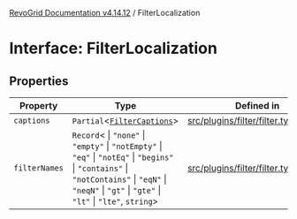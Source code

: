 [RevoGrid Documentation v4.14.12](README.md) / FilterLocalization

# Interface: FilterLocalization

## Properties

| Property | Type | Defined in |
| ------ | ------ | ------ |
| `captions` | `Partial`\<[`FilterCaptions`](Interface.FilterCaptions.md)\> | [src/plugins/filter/filter.types.ts:78](https://github.com/revolist/revogrid/blob/ee1081dbd910f211c490863a4b642535e5dce01e/src/plugins/filter/filter.types.ts#L78) |
| `filterNames` | `Record`\< \| `"none"` \| `"empty"` \| `"notEmpty"` \| `"eq"` \| `"notEq"` \| `"begins"` \| `"contains"` \| `"notContains"` \| `"eqN"` \| `"neqN"` \| `"gt"` \| `"gte"` \| `"lt"` \| `"lte"`, `string`\> | [src/plugins/filter/filter.types.ts:79](https://github.com/revolist/revogrid/blob/ee1081dbd910f211c490863a4b642535e5dce01e/src/plugins/filter/filter.types.ts#L79) |
